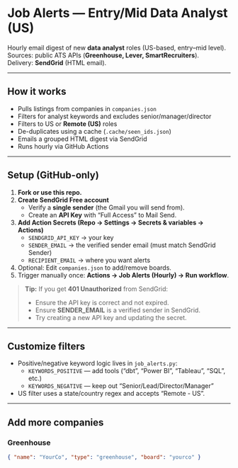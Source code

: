# Job Alerts — Entry/Mid Data Analyst (US)

Hourly email digest of new **data analyst** roles (US-based, entry–mid level).  
Sources: public ATS APIs (**Greenhouse, Lever, SmartRecruiters**).  
Delivery: **SendGrid** (HTML email).

---

## How it works
- Pulls listings from companies in `companies.json`
- Filters for analyst keywords and excludes senior/manager/director
- Filters to US or **Remote (US)** roles
- De-duplicates using a cache (`.cache/seen_ids.json`)
- Emails a grouped HTML digest via SendGrid
- Runs hourly via GitHub Actions

---

## Setup (GitHub-only)
1. **Fork or use this repo.**
2. **Create SendGrid Free account**
   - Verify a **single sender** (the Gmail you will send from).
   - Create an **API Key** with “Full Access” to Mail Send.
3. **Add Action Secrets (Repo → Settings → Secrets & variables → Actions)**
   - `SENDGRID_API_KEY` → your key
   - `SENDER_EMAIL` → the verified sender email (must match SendGrid Sender)
   - `RECIPIENT_EMAIL` → where you want alerts
4. Optional: Edit `companies.json` to add/remove boards.
5. Trigger manually once: **Actions → Job Alerts (Hourly) → Run workflow**.

> **Tip:** If you get **401 Unauthorized** from SendGrid:
> - Ensure the API key is correct and not expired.
> - Ensure **SENDER_EMAIL** is a verified sender in SendGrid.
> - Try creating a new API key and updating the secret.

---

## Customize filters
- Positive/negative keyword logic lives in `job_alerts.py`:
  - `KEYWORDS_POSITIVE` — add tools (“dbt”, “Power BI”, “Tableau”, “SQL”, etc.)
  - `KEYWORDS_NEGATIVE` — keep out “Senior/Lead/Director/Manager”
- US filter uses a state/country regex and accepts “Remote - US”.

---

## Add more companies

### Greenhouse
```json
{ "name": "YourCo", "type": "greenhouse", "board": "yourco" }
